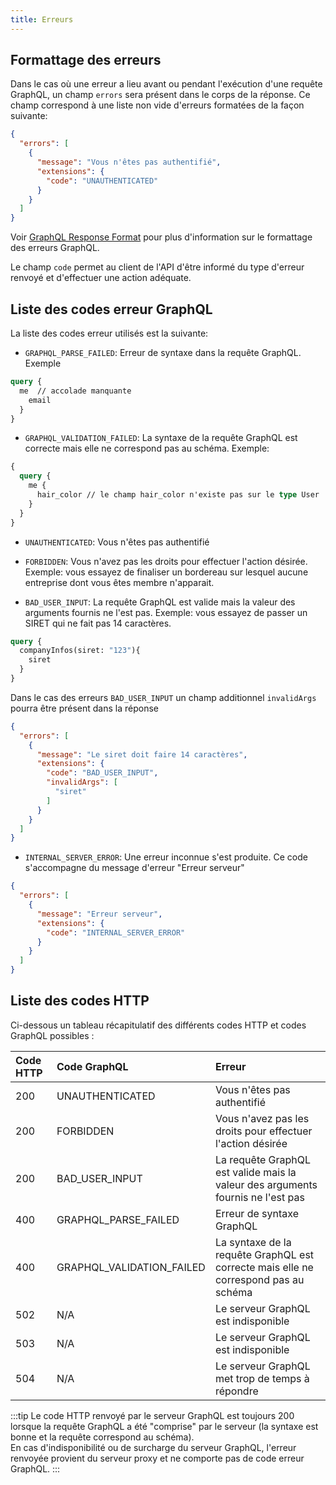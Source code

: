 ```yaml
---
title: Erreurs
---
```


## Formattage des erreurs


Dans le cas où une erreur a lieu avant ou pendant l'exécution d'une requête GraphQL, un champ `errors` sera présent dans le corps de la réponse. Ce champ correspond à une liste non vide d'erreurs formatées de la façon suivante:

```json
{
  "errors": [
    {
      "message": "Vous n'êtes pas authentifié",
      "extensions": {
        "code": "UNAUTHENTICATED"
      }
    }
  ]
}
```
Voir [GraphQL Response Format](https://spec.graphql.org/June2018/#sec-Response-Format) pour plus d'information sur le formattage des erreurs GraphQL.

Le champ `code` permet au client de l'API d'être informé du type d'erreur renvoyé et d'effectuer une action adéquate.

## Liste des codes erreur GraphQL

La liste des codes erreur utilisés est la suivante:

* `GRAPHQL_PARSE_FAILED`: Erreur de syntaxe dans la requête GraphQL. Exemple

```graphql
query {
  me  // accolade manquante
    email
  }
}
```

* `GRAPHQL_VALIDATION_FAILED`: La syntaxe de la requête GraphQL est correcte mais elle ne correspond pas au schéma. Exemple:

```graphql
{
  query {
    me {
      hair_color // le champ hair_color n'existe pas sur le type User
    }
  }
}
```

* `UNAUTHENTICATED`: Vous n'êtes pas authentifié
* `FORBIDDEN`: Vous n'avez pas les droits pour effectuer l'action désirée. Exemple: vous essayez de finaliser un bordereau sur lesquel aucune entreprise dont vous êtes membre n'apparait.

* `BAD_USER_INPUT`: La requête GraphQL est valide mais la valeur des arguments fournis ne l'est pas. Exemple: vous essayez de passer un SIRET qui ne fait pas 14 caractères.

```graphql
query {
  companyInfos(siret: "123"){
    siret
  }
}
```

Dans le cas des erreurs `BAD_USER_INPUT` un champ additionnel `invalidArgs` pourra être présent dans la réponse

```json
{
  "errors": [
    {
      "message": "Le siret doit faire 14 caractères",
      "extensions": {
        "code": "BAD_USER_INPUT",
        "invalidArgs": [
          "siret"
        ]
      }
    }
  ]
}
```

* `INTERNAL_SERVER_ERROR`: Une erreur inconnue s'est produite. Ce code s'accompagne du message d'erreur "Erreur serveur"

```json
{
  "errors": [
    {
      "message": "Erreur serveur",
      "extensions": {
        "code": "INTERNAL_SERVER_ERROR"
      }
    }
  ]
}
```


## Liste des codes HTTP

Ci-dessous un tableau récapitulatif des différents codes HTTP et codes GraphQL possibles :

| Code HTTP | Code GraphQL         | Erreur        |
| :-------- |:-------------------- | :------------- |
| 200       | UNAUTHENTICATED      | Vous n'êtes pas authentifié |
| 200       | FORBIDDEN            | Vous n'avez pas les droits pour effectuer l'action désirée |
| 200       | BAD_USER_INPUT       | La requête GraphQL est valide mais la valeur des arguments fournis ne l'est pas |
| 400       | GRAPHQL_PARSE_FAILED | Erreur de syntaxe GraphQL |
| 400       | GRAPHQL_VALIDATION_FAILED | La syntaxe de la requête GraphQL est correcte mais elle ne correspond pas au schéma |
| 502       |  N/A | Le serveur GraphQL est indisponible |
| 503       |  N/A | Le serveur GraphQL est indisponible |
| 504       |  N/A | Le serveur GraphQL met trop de temps à répondre |


:::tip
Le code HTTP renvoyé par le serveur GraphQL est toujours 200 lorsque la requête GraphQL a été "comprise" par le serveur (la syntaxe est bonne et la requête correspond au schéma). <br/>
En cas d'indisponibilité ou de surcharge du serveur GraphQL, l'erreur renvoyée provient du serveur proxy et ne comporte pas de code erreur GraphQL.
:::
